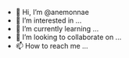 - 👋 Hi, I’m @anemonnae
- 👀 I’m interested in ...   
- 🌱 I’m currently learning ...
- 💞️ I’m looking to collaborate on ...
- 📫 How to reach me ...

<!---
anemonnae/anemonnae is a ✨ special ✨ repository because its `README.md` (this file) appears on your GitHub profile.
You can click the Preview link to take a look at your changes.
--->
